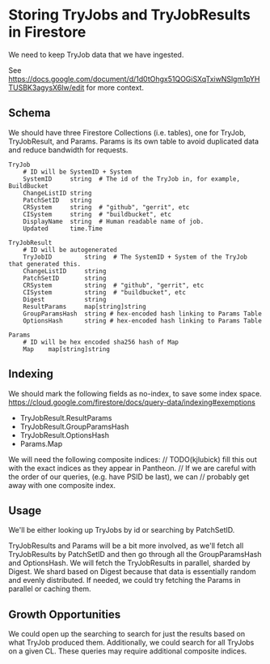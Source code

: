 Storing TryJobs and TryJobResults in Firestore
==============================================

We need to keep TryJob data that we have ingested.

See https://docs.google.com/document/d/1d0tOhgx51QOGiSXqTxiwNSlgm1pYHTUSBK3agysX6Iw/edit
for more context.

Schema
------

We should have three Firestore Collections (i.e. tables), one for TryJob, TryJobResult, and Params.
Params is its own table to avoid duplicated data and reduce bandwidth for requests.

	TryJob
		# ID will be SystemID + System
		SystemID     string  # The id of the TryJob in, for example, BuildBucket
		ChangeListID string
		PatchSetID   string
		CRSystem     string  # "github", "gerrit", etc
		CISystem     string  # "buildbucket", etc
		DisplayName  string  # Human readable name of job.
		Updated      time.Time

	TryJobResult
		# ID will be autogenerated
		TryJobID         string  # The SystemID + System of the TryJob that generated this.
		ChangeListID     string
		PatchSetID       string
		CRSystem         string  # "github", "gerrit", etc
		CISystem         string  # "buildbucket", etc
		Digest           string
		ResultParams     map[string]string
		GroupParamsHash  string # hex-encoded hash linking to Params Table
		OptionsHash      string # hex-encoded hash linking to Params Table

	Params
		# ID will be hex encoded sha256 hash of Map
		Map    map[string]string

Indexing
--------
We should mark the following fields as no-index, to save some index space.
<https://cloud.google.com/firestore/docs/query-data/indexing#exemptions>
  - TryJobResult.ResultParams
  - TryJobResult.GroupParamsHash
  - TryJobResult.OptionsHash
  - Params.Map

We will need the following composite indices:
// TODO(kjlubick) fill this out with the exact indices as they appear in Pantheon.
// If we are careful with the order of our queries, (e.g. have PSID be last), we can
// probably get away with one composite index.

Usage
-----
We'll be either looking up TryJobs by id or searching by PatchSetID.

TryJobResults and Params will be a bit more involved, as we'll fetch all TryJobResults by PatchSetID
and then go through all the GroupParamsHash and OptionsHash.  We will fetch the TryJobResults
in parallel, sharded by Digest. We shard based on Digest because that data is essentially random
and evenly distributed. If needed, we could try fetching the Params in parallel or caching them.

Growth Opportunities
-------------------
We could open up the searching to search for just the results based on what TryJob produced them.
Additionally, we could search for all TryJobs on a given CL.
These queries may require additional composite indices.